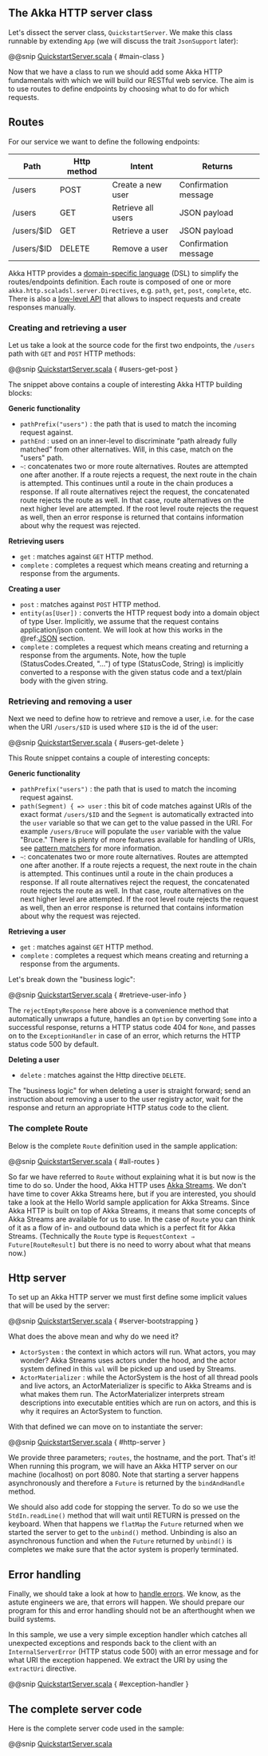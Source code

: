 The Akka HTTP server class
--------------------------

Let's dissect the server class, `QuickstartServer`. We make this class runnable by extending `App` (we will discuss the trait `JsonSupport` later):

@@snip [QuickstartServer.scala]($g8src$/scala/com/lightbend/akka/http/sample/QuickstartServer.scala) { #main-class }

Now that we have a class to run we should add some Akka HTTP fundamentals with which we will build our RESTful web service. The aim is to use routes to define endpoints by choosing what to do for which requests.

## Routes

For our service we want to define the following endpoints:

| Path        | Http method     | Intent             | Returns              |
|-------------|-----------------|--------------------|----------------------|
| /users      | POST            | Create a new user  | Confirmation message |
| /users      | GET             | Retrieve all users | JSON payload         |
| /users/$ID  | GET             | Retrieve a user    | JSON payload         |
| /users/$ID  | DELETE          | Remove a user      | Confirmation message |

Akka HTTP provides a [domain-specific language](https://en.wikipedia.org/wiki/Domain-specific_language) (DSL) to simplify the routes/endpoints definition. Each route is composed of one or more `akka.http.scaladsl.server.Directives`, e.g. `path`, `get`, `post`, `complete`, etc. There is also a [low-level API](http://doc.akka.io/docs/akka-http/current/scala/http/low-level-server-side-api.html) that allows to inspect requests and create responses manually.

### Creating and retrieving a user

Let us take a look at the source code for the first two endpoints, the `/users` path with `GET` and `POST` HTTP methods:

@@snip [QuickstartServer.scala]($g8src$/scala/com/lightbend/akka/http/sample/QuickstartServer.scala) { #users-get-post }

The snippet above contains a couple of interesting Akka HTTP building blocks:

**Generic functionality**

* `pathPrefix("users")` : the path that is used to match the incoming request against.
* `pathEnd` : used on an inner-level to discriminate “path already fully matched” from other alternatives. Will, in this case, match on the "users" path.
* `~`: concatenates two or more route alternatives. Routes are attempted one after another. If a route rejects a request, the next route in the chain is attempted. This continues until a route in the chain produces a response. If all route alternatives reject the request, the concatenated route rejects the route as well. In that case, route alternatives on the next higher level are attempted. If the root level route rejects the request as well, then an error response is returned that contains information about why the request was rejected.

**Retrieving users**

* `get` : matches against `GET` HTTP method.
* `complete` : completes a request which means creating and returning a response from the arguments.

**Creating a user**

* `post` : matches against `POST` HTTP method.
* `entity(as[User])` : converts the HTTP request body into a domain object of type User. Implicitly, we assume that the request contains application/json content. We will look at how this works in the @ref:[JSON](json.md) section.
* `complete` : completes a request which means creating and returning a response from the arguments. Note, how the tuple (StatusCodes.Created, "...") of type (StatusCode, String) is implicitly converted to a response with the given status code and a text/plain body with the given string.

### Retrieving and removing a user

Next we need to define how to retrieve and remove a user, i.e. for the case when the URI `/users/$ID` is used where `$ID` is the id of the user:

@@snip [QuickstartServer.scala]($g8src$/scala/com/lightbend/akka/http/sample/QuickstartServer.scala) { #users-get-delete }

This Route snippet contains a couple of interesting concepts:

**Generic functionality**

* `pathPrefix("users")` : the path that is used to match the incoming request against.
* `path(Segment) { => user` : this bit of code matches against URIs of the exact format `/users/$ID` and the `Segment` is automatically extracted into the `user` variable so that we can get to the value passed in the URI. For example `/users/Bruce` will populate the `user` variable with the value "Bruce." There is plenty of more features available for handling of URIs, see [pattern matchers](http://doc.akka.io/docs/akka-http/current/scala/http/routing-dsl/path-matchers.html#basic-pathmatchers) for more information.
* `~`: concatenates two or more route alternatives. Routes are attempted one after another. If a route rejects a request, the next route in the chain is attempted. This continues until a route in the chain produces a response. If all route alternatives reject the request, the concatenated route rejects the route as well. In that case, route alternatives on the next higher level are attempted. If the root level route rejects the request as well, then an error response is returned that contains information about why the request was rejected.

**Retrieving a user**

* `get` : matches against `GET` HTTP method.
* `complete` : completes a request which means creating and returning a response from the arguments.

Let's break down the "business logic":

@@snip [QuickstartServer.scala]($g8src$/scala/com/lightbend/akka/http/sample/QuickstartServer.scala) { #retrieve-user-info }

The `rejectEmptyResponse` here above is a convenience method that automatically unwraps a future, handles an `Option` by converting `Some` into a successful response, returns a HTTP status code 404 for `None`, and passes on to the `ExceptionHandler` in case of an error, which returns the HTTP status code 500 by default.

**Deleting a user**

* `delete` : matches against the Http directive `DELETE`.

The "business logic" for when deleting a user is straight forward; send an instruction about removing a user to the user registry actor, wait for the response and return an appropriate HTTP status code to the client.

### The complete Route

Below is the complete `Route` definition used in the sample application:

@@snip [QuickstartServer.scala]($g8src$/scala/com/lightbend/akka/http/sample/QuickstartServer.scala) { #all-routes }

So far we have referred to `Route` without explaining what it is but now is the time to do so. Under the hood, Akka HTTP uses [Akka Streams](http://doc.akka.io/docs/akka/current/scala/stream/index.html). We don't have time to cover Akka Streams here, but if you are interested, you should take a look at the Hello World sample application for Akka Streams. Since Akka HTTP is built on top of Akka Streams, it means that some concepts of Akka Streams are available for us to use. In the case of `Route` you can think of it as a flow of in- and outbound data which is a perfect fit for Akka Streams. (Technically the `Route` type is `RequestContext ⇒ Future[RouteResult]` but there is no need to worry about what that means now.)

## Http server

To set up an Akka HTTP server we must first define some implicit values that will be used by the server:

@@snip [QuickstartServer.scala]($g8src$/scala/com/lightbend/akka/http/sample/QuickstartServer.scala) { #server-bootstrapping }

What does the above mean and why do we need it?

* `ActorSystem` : the context in which actors will run. What actors, you may wonder? Akka Streams uses actors under the hood, and the actor system defined in this `val` will be picked up and used by Streams.
* `ActorMaterializer` : while the ActorSystem is the host of all thread pools and live actors, an ActorMaterializer is specific to Akka Streams and is what makes them run. The ActorMaterializer interprets stream descriptions into executable entities which are run on actors, and this is why it requires an ActorSystem to function.

With that defined we can move on to instantiate the server:

@@snip [QuickstartServer.scala]($g8src$/scala/com/lightbend/akka/http/sample/QuickstartServer.scala) { #http-server }

We provide three parameters; `routes`, the hostname, and the port. That's it! When running this program, we will have an Akka HTTP server on our machine (localhost) on port 8080. Note that starting a server happens asynchronously and therefore a `Future` is returned by the `bindAndHandle` method.

We should also add code for stopping the server. To do so we use the `StdIn.readLine()` method that will wait until RETURN is pressed on the keyboard. When that happens we `flatMap` the `Future` returned when we started the server to get to the `unbind()` method. Unbinding is also an asynchronous function and when the `Future` returned by `unbind()` is completes we make sure that the actor system is properly terminated.

## Error handling

Finally, we should take a look at how to [handle errors](http://doc.akka.io/docs/akka-http/current/scala/http/routing-dsl/exception-handling.html). We know, as the astute engineers we are, that errors will happen. We should prepare our program for this and error handling should not be an afterthought when we build systems.

In this sample, we use a very simple exception handler which catches all unexpected exceptions and responds back to the client with an `InternalServerError` (HTTP status code 500) with an error message and for what URI the exception happened. We extract the URI by using the `extractUri` directive.

@@snip [QuickstartServer.scala]($g8src$/scala/com/lightbend/akka/http/sample/QuickstartServer.scala) { #exception-handler }

## The complete server code

Here is the complete server code used in the sample:

@@snip [QuickstartServer.scala]($g8src$/scala/com/lightbend/akka/http/sample/QuickstartServer.scala)
